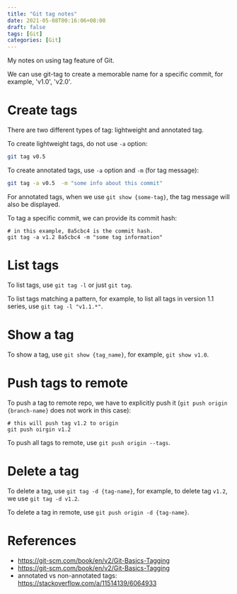 ```yaml
---
title: "Git tag notes"
date: 2021-05-08T00:16:06+08:00
draft: false
tags: [Git]
categories: [Git]
---
```


My notes on using tag feature of Git.

<!--more-->

We can use git-tag to create a memorable name for a specific commit, for
example, 'v1.0', 'v2.0'.

# Create tags

There are two different types of tag: lightweight and annotated tag.

To create lightweight tags, do not use `-a` option:

```bash
git tag v0.5
```

To create annotated tags, use `-a` option and `-m` (for tag message):

```bash
git tag -a v0.5  -m "some info about this commit"
```

For annotated tags, when we use `git show {some-tag}`, the tag message will also be displayed.

To tag a specific commit, we can provide its commit hash:

```
# in this example, 8a5cbc4 is the commit hash.
git tag -a v1.2 8a5cbc4 -m "some tag information"
```

# List tags

To list tags, use `git tag -l` or just `git tag`.

To list tags matching a pattern, for example, to list all tags in version 1.1
series, use `git tag -l "v1.1.*"`.

# Show a tag

To show a tag, use `git show {tag_name}`, for example, `git show v1.0`.

# Push tags to remote

To push a tag to remote repo, we have to explicitly push it (`git push origin
{branch-name}` does not work in this case):

```
# this will push tag v1.2 to origin
git push oirgin v1.2
```

To push all tags to remote, use `git push origin --tags`.

# Delete a tag

To delete a tag, use `git tag -d {tag-name}`, for example, to delete tag `v1.2`,
we use `git tag -d v1.2`.

To delete a tag in remote, use `git push origin -d {tag-name}`.

# References

+ https://git-scm.com/book/en/v2/Git-Basics-Tagging
+ https://git-scm.com/book/en/v2/Git-Basics-Tagging
+ annotated vs non-annotated tags: https://stackoverflow.com/a/11514139/6064933


